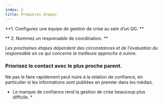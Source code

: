 ```yaml
---
index: 2
title: Premières étapes
---
```

**1. Configurez une équipe de gestion de crise au sein d’un QG. **

** 2. Nommez un responsable de coordination. **

_Les prochaines étapes dépendent des circonstances et de l’évaluation du responsable en ce qui concerne la meilleure approche à suivre._

### Priorisez le contact avec le plus proche parent.

Ne pas le faire rapidement peut nuire à la relation de confiance, en particulier si les informations sont publiées en premier dans les médias.

* Le manque de confiance rend la gestion de crise beaucoup plus difficile. *